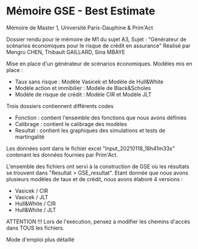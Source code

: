 # Mémoire GSE - Best Estimate

Mémoire de Master 1, Université Paris-Dauphine & Prim'Act

Dossier rendu pour le mémoire de M1 du sujet A3,
Sujet : "Générateur de scénarios économiques pour le risque de crédit en assurance"
Réalisé par Mengru CHEN, Thibault GAILLARD, Sina MBAYE

Mise en place d'un générateur de scénarios économiques. Modèles mis en place :
 - Taux sans risque : Modèle Vasicek et Modèle de Hull&White
 - Modèle action et immibilier : Modèle de Black&Scholes
 - Modèle de risque de crédit : Modèle CIR et Modèle JLT

Trois dossiers contiennent différents codes
- Fonction : contient l'ensemble des fonctions que nous avons définies
- Calibrage : contient le calibrage des modèles
- Resultat : contient les graphiques des simulations et tests de martingalité

Les données sont dans le fichier excel "Input_20210118_18h41m33s" contenant les données fournies par Prim'Act.

L'ensemble des fichiers ont servi à la construction de GSE où les résultats se trouvent dans "Resultat > GSE_resultat".
Etant donnée que nous avons plusieurs modèles de taux et de crédit, nous avons élaboré 4 versions :
- Vasicek / CIR
- Vasicek / JLT
- Hull&White / CIR
- Hull&White / JLT

ATTENTION !!! Lors de l'exécution, pensez à modifier les chemins d'accès dans TOUS les fichiers.

Mode d'emploi plus détaillé
